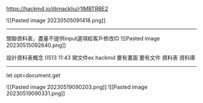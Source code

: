 
https://hackmd.io/@mackliu/r1lMBTRBE2


![[Pasted image 20230505091418.png]]


---
關聯資料表，盡量不提供input選項給客戶修改ID
![[Pasted image 20230515092640.png]]




設計資料表概念 0513 11:43
開文件ex hackmd 
要有畫面 要有文件 資料表 資料庫


----


let opt=document.get



![[Pasted image 20230519090203.png]]
![[Pasted image 20230519090331.png]]